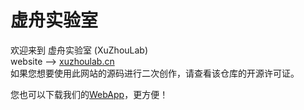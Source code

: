<h1>虚舟实验室</h1>  
 
欢迎来到 虚舟实验室 (XuZhouLab)  
website --> [xuzhoulab.cn](https://xuzhoulab.cn)  
如果您想要使用此网站的源码进行二次创作，请查看该仓库的开源许可证。  
  
您也可以下载我们的[WebApp](https://github.com/yunyun-3782/www.xuzhoulab.cn/releases/)，更方便！
